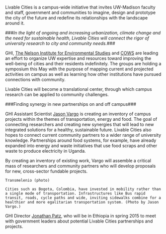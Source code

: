 Livable Cities is a campus-wide initiative that invites UW-Madison faculty and staff, government and communities to imagine, design and prototype the city of the future and redefine its relationships with the landscape around it.

###_In the light of ongoing and increasing urbanization, climate change and the need for sustainable health, Livable Cities will connect the rigor of university research to city and community needs._###

GHI, [The Nelson Institute for Environmental Studies](http://nelson.wisc.edu/) and [COWS](http://www.cows.org/) are leading an effort to organize UW expertise and resources toward improving the well-being of cities and their residents indefinitely. The groups are holding a symposium this May with the purpose of mapping current and projected activities on campus as well as learning how other institutions have pursued connections with community. 

Livable Cities will become a translational center, through which campus research can be applied to community challenges.

###Finding synergy in new partnerships on and off campus###

GHI Assistant Scientist [Jason Vargo](http://ghi.wisc.edu/person-types/staff-associates/#6640) is creating an inventory of campus projects within the themes of transportation, energy and food.  The goal of connecting researchers and creating new synergies that will lead to new integrated solutions for a healthy, sustainable future. Livable Cities also hopes to connect current community partners to a wider range of university knowledge. Partnerships around food systems, for example, have already expanded into energy and waste initiatives that use food scraps and other waste to produce electricity in Uganda.

By creating an inventory of existing work, Vargo will assemble a critical mass of researchers and community partners who will develop proposals for new, cross-sector fundable projects.

```
Transmelenio (photo)

Cities such as Bogota, Colombia, have invested in mobility rather than a single mode of transportation. Infrastructures like Bus rapid transit, roads, cycle paths and wide, inviting sidewalks combine for a healthier and more egalitarian transportation system. (Photo by Jason Vargo.)
```

<!---
Livable Cities could be organized through “studios,” focused but flexible environments that encourage innovation, allow for adaptation and benefit education. In each studio, a cross disciplinary team of UW-Madison faculty and students will engage with local stakeholders to address a suite of challenges and needs identified by community leaders.Livable Cities themes include:

Developing active transportation options to encourage physical activity for health while reducing the use of fossil fuel with its negative environmental impacts
Understanding how micro-grid electrical systems can be optimally scaled for cities of different sizes, potentially increasing energy autonomy, public safety and employment
Examining the connections between urban systems and the landscapes that support them and identifying ways communities of all sizes can improve the places they live while supporting larger ecosystems.
Increasing urban food production and improving equal access to nutritional food and, so, strengthening community health
Engineering constructed and natural systems that will produce attainable and appropriate infrastructure solutions for cities to ensure climate extremes of the future do not result in greater damage for communities.
Active transportation improves climate and health

Postdoctoral research fellow Maggie Grabow works on better understanding the benefits of active transportation, such as bicycling and walking, expanding on her previous work that showed the health and environmental benefits of decreased automobile travel in the Upper Midwest. Her earlier studies constituted a comprehensive health impact assessment of active transportation. showed a comprehensive healthWisconsin. In adapting a tool used in the United Kingdom, she hopes to show the benefits of active transportation across the United States, creating a tool for policy-makers to show the benefit of reduced automobile use. Grabow also is leading an effort to conduct a health impact assessment of bike sharing across the United States.

A new initiative would look at the mental health benefits of active transportation, such as riding bikes or walking instead of driving a car on short trips.
!--->

GHI Director [Jonathan Patz](http://ghi.wisc.edu/person-types/leadership/#5020), who will be in Ethiopia in spring 2015 to meet with government leaders about potential Livable Cities partnerships and projects.
